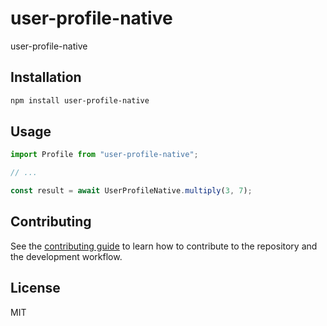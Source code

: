 # user-profile-native

user-profile-native

## Installation

```sh
npm install user-profile-native
```

## Usage

```js
import Profile from "user-profile-native";

// ...

const result = await UserProfileNative.multiply(3, 7);
```

## Contributing

See the [contributing guide](CONTRIBUTING.md) to learn how to contribute to the repository and the development workflow.

## License

MIT
